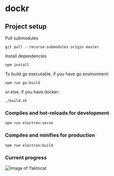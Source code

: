 # dockr

## Project setup
Pull submodules 
```
git pull --recurse-submodules origin master
```
Install dependencies 
```
npm install
```
To build go executable, if you have go environment:
```
npm run go:build
```
or else, if you have docker:
```
./build.sh
```

### Compiles and hot-reloads for development
```
npm run electron:serve
```

### Compiles and minifies for production
```
npm run electron:build
```

### Current progress
![Image of Yaktocat](https://raw.githubusercontent.com/DavudSafarli/dockr/master/src/assets/progress/progress-2.png)
